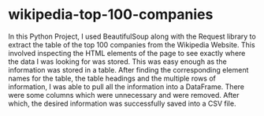 # wikipedia-top-100-companies
In this Python Project, I used BeautifulSoup along with the Request library to extract the table of the top 100 companies from the Wikipedia Website. This involved inspecting the HTML elements of the page to see exactly where the data I was looking for was stored. This was easy enough as the information was stored in a table. After finding the corresponding element names for the table, the table headings and the multiple rows of information, I was able to pull all the information into a DataFrame. There were some columns which were unnecessary and were removed. After which, the desired information was successfully saved into a CSV file.
